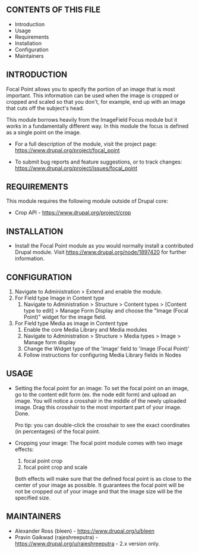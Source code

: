 CONTENTS OF THIS FILE
---------------------

 * Introduction
 * Usage
 * Requirements
 * Installation
 * Configuration
 * Maintainers


INTRODUCTION
------------

Focal Point allows you to specify the portion of an image that is most
important. This information can be used when the image is cropped or cropped and
scaled so that you don't, for example, end up with an image that cuts off the
subject's head.

This module borrows heavily from the ImageField Focus module but it works in a
fundamentally different way. In this module the focus is defined as a single
point on the image.

 * For a full description of the module, visit the project page:
   https://www.drupal.org/project/focal_point

 * To submit bug reports and feature suggestions, or to track changes:
   https://www.drupal.org/project/issues/focal_point


REQUIREMENTS
------------

This module requires the following module outside of Drupal core:

 * Crop API - https://www.drupal.org/project/crop


INSTALLATION
------------

 * Install the Focal Point module as you would normally install a contributed
   Drupal module. Visit https://www.drupal.org/node/1897420 for further
   information.


CONFIGURATION
-------------

1. Navigate to Administration > Extend and enable the module.
2. For Field type Image in Content type
   1. Navigate to Administration > Structure > Content types > [Content type to
      edit] > Manage Form Display and choose the "Image (Focal Point)" widget
      for the image field.
3. For Field type Media as image in Content type
   1. Enable the core Media Library and Media modules
   2. Navigate to Administration > Structure > Media
      types > Image > Manage form display
   3. Change the Widget type of the 'Image' field to 'Image (Focal Point)'
   4. Follow instructions for configuring Media Library fields in Nodes

    
USAGE
-----

 * Setting the focal point for an image:
   To set the focal point on an image, go to the content edit form (ex. the node
   edit form) and upload an image. You will notice a crosshair in the middle of
   the newly uploaded image. Drag this crosshair to the most important part of
   your image. Done.

   Pro tip: you can double-click the crosshair to see the exact coordinates (in
   percentages) of the focal point.

 * Cropping your image:
   The focal point module comes with two image effects:

    1. focal point crop
    2. focal point crop and scale

   Both effects will make sure that the defined focal point is as close to the
   center of your image as possible. It guarantees the focal point will be not
   be cropped out of your image and that the image size will be the specified
   size.


MAINTAINERS
-----------

 * Alexander Ross (bleen) - https://www.drupal.org/u/bleen
 * Pravin Gaikwad (rajeshreeputra) - https://www.drupal.org/u/rajeshreeputra - 2.x version only.
